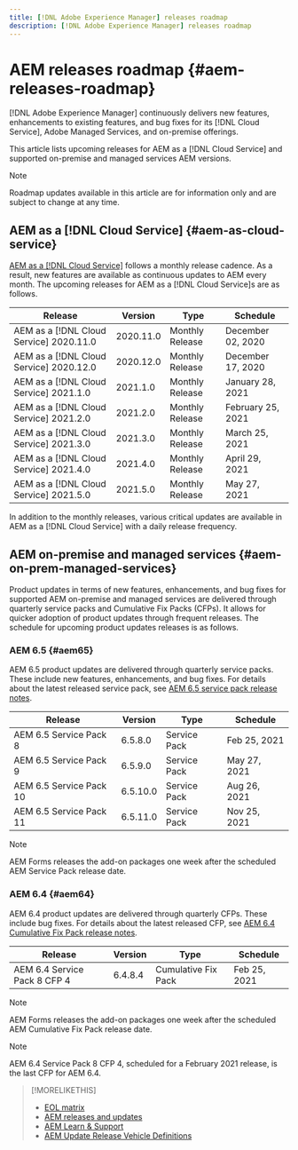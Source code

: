 ```yaml
---
title: [!DNL Adobe Experience Manager] releases roadmap
description: [!DNL Adobe Experience Manager] releases roadmap
---
```


# AEM releases roadmap {#aem-releases-roadmap}

[!DNL Adobe Experience Manager] continuously delivers new features, enhancements to existing features, and bug fixes for its [!DNL Cloud Service], Adobe Managed Services, and on-premise offerings.

This article lists upcoming releases for AEM as a [!DNL Cloud Service] and supported on-premise and managed services AEM versions.

>[!NOTE]
>
>Roadmap updates available in this article are for information only and are subject to change at any time.

## AEM as a [!DNL Cloud Service] {#aem-as-cloud-service}

[AEM as a [!DNL Cloud Service]](https://experienceleague.adobe.com/docs/experience-manager-cloud-service/release-notes/home.html) follows a monthly release cadence. As a result, new features are available as continuous updates to AEM every month. The upcoming releases for AEM as a [!DNL Cloud Service]s are as follows.

| Release |Version |Type |Schedule |
|---|---|---|---|
| AEM as a [!DNL Cloud Service] 2020.11.0 |2020.11.0  |Monthly Release |December 02, 2020 |
| AEM as a [!DNL Cloud Service] 2020.12.0 |2020.12.0  |Monthly Release |December 17, 2020 |
| AEM as a [!DNL Cloud Service] 2021.1.0 |2021.1.0  |Monthly Release |January 28, 2021 |
| AEM as a [!DNL Cloud Service] 2021.2.0 |2021.2.0  |Monthly Release |February 25, 2021 |
| AEM as a [!DNL Cloud Service] 2021.3.0 |2021.3.0  |Monthly Release |March 25, 2021 |
| AEM as a [!DNL Cloud Service] 2021.4.0 |2021.4.0  |Monthly Release |April 29, 2021 |
| AEM as a [!DNL Cloud Service] 2021.5.0 |2021.5.0  |Monthly Release |May 27, 2021 |

In addition to the monthly releases, various critical updates are available in AEM as a [!DNL Cloud Service] with a daily release frequency.

## AEM on-premise and managed services {#aem-on-prem-managed-services}

Product updates in terms of new features, enhancements, and bug fixes for supported AEM on-premise and managed services are delivered through quarterly service packs and Cumulative Fix Packs (CFPs). It allows for quicker adoption of product updates through frequent releases. The schedule for upcoming product updates releases is as follows.

### AEM 6.5 {#aem65}

AEM 6.5 product updates are delivered through quarterly service packs. These include new features, enhancements, and bug fixes. For details about the latest released service pack, see [AEM 6.5 service pack release notes](https://experienceleague.adobe.com/docs/experience-manager-65/release-notes/service-pack/sp-release-notes.html).

| Release |Version |Type |Schedule |
|---|---|---|---|
| AEM 6.5 Service Pack 8 |6.5.8.0  |Service Pack |Feb 25, 2021 |
| AEM 6.5 Service Pack 9 |6.5.9.0  |Service Pack |May 27, 2021 |
| AEM 6.5 Service Pack 10 |6.5.10.0  |Service Pack |Aug 26, 2021 |
| AEM 6.5 Service Pack 11|6.5.11.0  |Service Pack |Nov 25, 2021 |

>[!NOTE]
>
>AEM Forms releases the add-on packages one week after the scheduled AEM Service Pack release date.

### AEM 6.4 {#aem64}

AEM 6.4 product updates are delivered through quarterly CFPs. These include bug fixes. For details about the latest released CFP, see [AEM 6.4 Cumulative Fix Pack release notes](https://experienceleague.adobe.com/docs/experience-manager-64/release-notes/cfp-release-notes.html).

| Release |Version |Type |Schedule |
|---|---|---|---|
| AEM 6.4 Service Pack 8 CFP 4 |6.4.8.4 |Cumulative Fix Pack |Feb 25, 2021 |

>[!NOTE]
>
>AEM Forms releases the add-on packages one week after the scheduled AEM Cumulative Fix Pack release date.

>[!NOTE]
>
>AEM 6.4 Service Pack 8 CFP 4, scheduled for a February 2021 release, is the last CFP for AEM 6.4.

>[!MORELIKETHIS]
>
>* [EOL matrix](https://helpx.adobe.com/support/programs/eol-matrix.html)
>* [AEM releases and updates](https://helpx.adobe.com/experience-manager/aem-releases-updates.html)
>* [AEM Learn & Support](https://helpx.adobe.com/support/experience-manager.html)
>* [AEM Update Release Vehicle Definitions](/help/update-release-vehicle-definitions.md)
